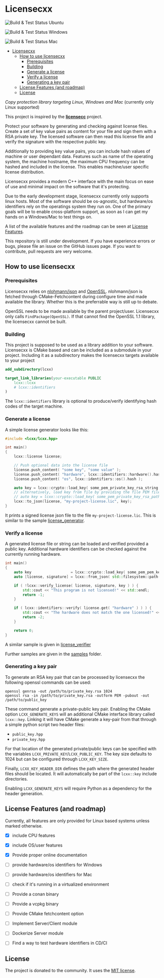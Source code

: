 # Licensecxx

![Build & Test Status Ubuntu](https://github.com/felixjulianheitmann/licensecxx/actions/workflows/build-test-ubuntu.yml/badge.svg)

![Build & Test Status Windows](https://github.com/felixjulianheitmann/licensecxx/actions/workflows/build-test-windows.yml/badge.svg)

![Build & Test Status Mac](https://github.com/felixjulianheitmann/licensecxx/actions/workflows/build-test-mac.yml/badge.svg)


- [Licensecxx](#licensecxx)
  - [How to use licensecxx](#how-to-use-licensecxx)
    - [Prerequisites](#prerequisites)
    - [Building](#building)
    - [Generate a license](#generate-a-license)
    - [Verify a license](#verify-a-license)
    - [Generating a key pair](#generating-a-key-pair)
  - [License Features (and roadmap)](#license-features-and-roadmap)
  - [License](#license)

*Copy protection library targeting Linux, Windows and Mac* (currently only Linux supported)

This project is inspired by the [**licensecc**](https://github.com/open-license-manager/licensecc) project.

Protect your software by generating and checking against license files. Create a set of key value pairs as content for your file and sign them with a RSA private key. The licensed software can then read this license file and verify the signature with the respective public key.

Additionally to providing key value pairs, you can include hash values of machine or user dependant data. Features such as name of the operating system, the machine hostname, the maximum CPU frequency can be hashed and included in the license. This enables machine/user specific license distribution.

Licensecxx provides a modern C++ interface with the main focus on ease of use and minimal impact on the software that it's protecting.

Due to the early development stage, licensecxx currently only supports linux hosts. Most of the software should be os-agnostic, but hardware/os identifiers rely on the operatings system they run on. One of the primary goals will be to enable cross-platform support, as soon as I can get my hands on a Windows/Mac to test things on.

A list of the available features and the roadmap can be seen at [License Features](#license-features).

This repository is still under development. If you have experience errors or bugs, please file an issue on the GitHub issues page. If you want to contribute, pull requests are very welcome.

## How to use licensecxx

### Prerequisites

Licensecxx relies on [nlohmann/json](https://github.com/nlohmann/json) and [OpenSSL](https://www.openssl.org/).
nlohmann/json is fetched through CMake-Fetchcontent during configure time and made available the library. Whether this is the preferrable way is still up to debate.

OpenSSL needs to be made available by the parent project/user. Licensecxx only calls `FindPackage(OpenSSL)`. If that cannot find the OpenSSL 1.1 library, the licensecxx cannot be built.

### Building

This project is supposed to be used as a library addition to your software. Licensecxx is CMake based and can be included as a submodule in your project. Including it as a subdirectory makes the licensecxx targets available to your project

```cmake
add_subdirectory(lcxx)

target_link_libraries(your-executable PUBLIC
    lcxx::lcxx
    # lcxx::identifiers
)
```

The `lcxx::identifiers` library is optional to produce/verify identifying hash codes of the target machine.

### Generate a license

A simple license generator looks like this:
```c++
#include <lcxx/lcxx.hpp>

int main()
{
    lcxx::license license;

    // Push optional data into the license file
    license.push_content( "some key", "some value" );
    license.push_content( "hardware", lcxx::identifiers::hardware().hash );
    license.push_content( "os", lcxx::identifiers::os().hash );

    auto key = lcxx::crypto::load_key( some_pem_private_key_rsa_string, lcxx::crypto::key_type::private_key );
    // alternatively, load key from file by providing the file PEM file path
    // auto key = lcxx::crypto::load_key( some_pem_private_key_rsa_path, lcxx::crypto::key_type::private_key );
    lcxx::to_json(license, "my-project-license.lic", key);
}
```

It prints a signed license json file to the file `my-project-license.lic`. This is similar to the sample [license_generator](samples/license_generator/main.cpp).

### Verify a license

A generated license file or string can be loaded and verified provided a public key. Additional hardware identifiers can be checked against the currently running hardware.

```c++
int main()
{
    auto key                  = lcxx::crypto::load_key( some_pem_pem_key_rsa_string, lcxx::crypto::key_type::public_key );
    auto [license, signature] = lcxx::from_json( std::filesystem::path("my-project-license.lic") );

    if ( !lcxx::verify_license( license, signature, key ) ) {
        std::cout << "This program is not licensed!" << std::endl;
        return -1;
    }

    if ( lcxx::identifiers::verify( license.get( "hardware" ) ) ) {
        std::cout << "The hardware does not match the one licensed!" << std::endl;
        return -2;
    }

    return 0;
}
```

A similar sample is given in [license_verifier](samples/license_verifier/main.cpp)

Further samples are given in the [samples](samples) folder.

### Generating a key pair

To generate an RSA key pair that can be processed by licensecxx the following openssl commands can be used:
```
openssl genrsa -out /path/to/private_key.rsa 1024
openssl rsa -in /path/to/private_key.rsa -outform PEM -pubout -out /path/to/public_key
```

These command generate a private-public key pair. Enabling the CMake option `LCXX_GENERATE_KEYS` will an additional CMake interface library called `lcxx::key`.
Linking it will have CMake generate a key-pair from that through a simple python script two header files:
- `public_key.hpp`
- `private_key.hpp`

For that location of the generated private/public keys can be specified with the variables `LCXX_PRIVATE_KEY`/`LCXX_PUBLIC_KEY`. The key size defaults to 1024 but can be configured through `LCXX_KEY_SIZE`.

Finally, `LCXX_KEY_HEADER_DIR` defines the path where the generated header files should be located. It will automatically be part of the `lcxx::key` include directories.

Enabling `LCXX_GENERATE_KEYS` will require Python as a dependency for the header generation.

## License Features (and roadmap)

Currently, all features are only provided for Linux based systems unless marked otherwise.

- [x] include CPU features
- [x] include OS/user features
- [x] Provide proper online documentation
- [ ] provide hardware/os identifiers for Windows
- [ ] provide hardware/os identifiers for Mac
- [ ] check if it's running in a virtualized environment
- [ ] Provide a conan binary
- [ ] Provide a vcpkg binary
- [ ] Provide CMake fetchcontent option
- [ ] Implement Server/Client module
- [ ] Dockerize Server module
- [ ] Find a way to test hardware identifiers in CD/CI


## License
The project is donated to the community. It uses the [MIT license](LICENSE). 
